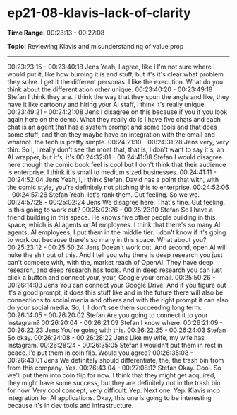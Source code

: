 # ep21-08-klavis-lack-of-clarity

**Time Range:** 00:23:13 - 00:27:08

**Topic:** Reviewing Klavis and misunderstanding of value prop

---

00:23:23:15 - 00:23:40:18
Jens
Yeah, I agree, like I I'm not sure where I would put it, like how burning it is and stuff, but it's it's
clear what problem they solve. I get it the different personas. I like the execution. What do you
think about the differentiation other unique.
00:23:40:20 - 00:23:49:18
Stefan
I think they are. I think the way that they spun the angle and like, they have it like cartoony and
hiring your AI staff, I think it's really unique.
00:23:49:21 - 00:24:21:08
Jens
I disagree on this because if you if you look again here on the demo. What they really do is I
have five chats and each chat is an agent that has a system prompt and some tools and that
does some stuff, and then they maybe have an integration with the email and whatnot. the tech
is pretty simple.
00:24:21:10 - 00:24:31:28
Jens
very, very thin.
So I, I really don't see the moat that, that is, I don't want to say it's, an AI wrapper, but it's, it's
00:24:32:01 - 00:24:41:08
Stefan
I would disagree here though the comic book feel is cool but I don't think that their audience is
enterprise. I think it's small to medium sized businesses.
00:24:41:11 - 00:24:52:04
Jens
Yeah, I, I think Stefan, David has a point that with, with the comic style, you're definitely not
pitching this to enterprise.
00:24:52:06 - 00:24:57:26
Stefan
Yeah, let's rank them. Gut feeling. So we we.
00:24:57:28 - 00:25:02:24
Jens
We disagree here. That's fine. Gut feeling, is this going to work out?
00:25:02:26 - 00:25:23:10
Stefan
So I have a friend building in this space. He knows five other people building in this space,
which is AI agents or AI employees. I think that there's so many AI agents, AI employees, I put
them in the middle tier. I don't know if it's going to work out because there's so many in this
space. What about you?
00:25:23:12 - 00:25:50:24
Jens
Doesn't work out. And second, open AI will nuke the shit out of this. And I tell you why there is
deep research you just can't compete with, with the, market reach of OpenAI. They have deep
research, and deep research has tools. And in deep research you can just click a button and
connect your, your, Google your email.
00:25:50:26 - 00:26:14:03
Jens
You can connect your Google Drive. And if you figure out it's a good prompt, it does this stuff
like and in the future there will also be connections to social media and others and with the right
prompt it can also do your social media. So, I, I don't see them succeeding long term.
00:26:14:05 - 00:26:20:02
Stefan
Are you going to connect it to your Instagram?
00:26:20:04 - 00:26:21:09
Stefan
I know where.
00:26:21:09 - 00:26:22:23
Jens
You're going with this.
00:26:22:25 - 00:26:24:03
Stefan
So okay.
00:26:24:08 - 00:26:28:22
Jens
Like my wife, my wife has Instagram.
00:26:28:24 - 00:26:35:05
Stefan
I wouldn’t put them in rest in peace. I’d put them in coin flip. Would you agree?
00:26:35:08 - 00:26:43:01
Jens
We definitely should differentiate, the, the trash bin from from this company. Yes.
00:26:43:04 - 00:27:08:12
Stefan
Okay. Cool. So we'll put them into coin flip for now. I think that they might get acquired, they
might have some success, but they are definitely not in the trash bin for now. Very cool concept,
very difficult. Yep. Next one. Yep. Klavis mcp integration for AI applications. Okay, this one is
going to be interesting because it's in dev tools and infrastructure.